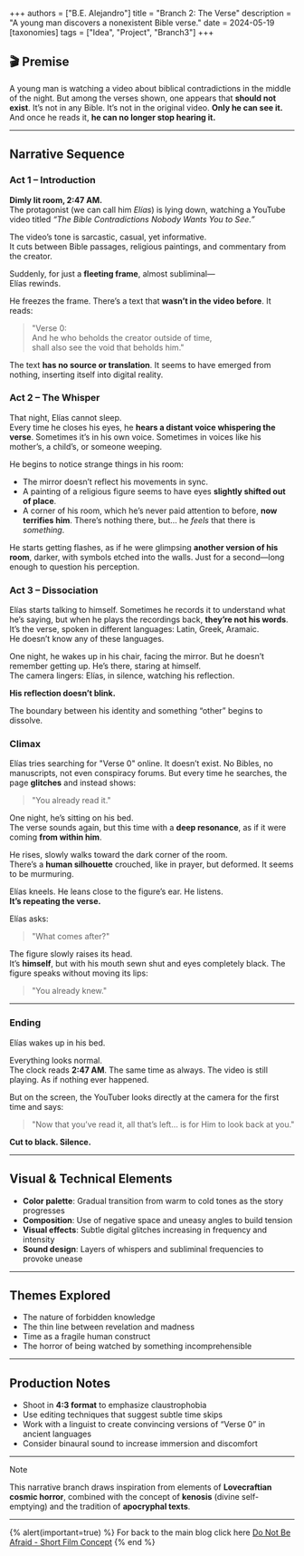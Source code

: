 +++
authors = ["B.E. Alejandro"]
title = "Branch 2: The Verse"
description = "A young man discovers a nonexistent Bible verse."
date = 2024-05-19
[taxonomies]
tags = ["Idea", "Project", "Branch3"]
+++

## 🎬 Premise

A young man is watching a video about biblical contradictions in the middle of the night. But among the verses shown, one appears that **should not exist**. It’s not in any Bible. It’s not in the original video. **Only he can see it.**  
And once he reads it, **he can no longer stop hearing it.**

---

## Narrative Sequence

### Act 1 – Introduction

**Dimly lit room, 2:47 AM.**  
The protagonist (we can call him _Elías_) is lying down, watching a YouTube video titled *“The Bible Contradictions Nobody Wants You to See.”*

The video’s tone is sarcastic, casual, yet informative.  
It cuts between Bible passages, religious paintings, and commentary from the creator.

Suddenly, for just a **fleeting frame**, almost subliminal—  
Elías rewinds.

He freezes the frame. There’s a text that **wasn’t in the video before**. It reads:

> "Verse 0:  
> And he who beholds the creator outside of time,  
> shall also see the void that beholds him."

The text **has no source or translation**. It seems to have emerged from nothing, inserting itself into digital reality.

### Act 2 – The Whisper

That night, Elías cannot sleep.  
Every time he closes his eyes, he **hears a distant voice whispering the verse**. Sometimes it’s in his own voice. Sometimes in voices like his mother’s, a child’s, or someone weeping.

He begins to notice strange things in his room:

- The mirror doesn’t reflect his movements in sync.
- A painting of a religious figure seems to have eyes **slightly shifted out of place**.
- A corner of his room, which he’s never paid attention to before, **now terrifies him**. There’s nothing there, but… he _feels_ that there is _something_.

He starts getting flashes, as if he were glimpsing **another version of his room**, darker, with symbols etched into the walls. Just for a second—long enough to question his perception.

### Act 3 – Dissociation

Elías starts talking to himself. Sometimes he records it to understand what he’s saying, but when he plays the recordings back, **they’re not his words**. It’s the verse, spoken in different languages: Latin, Greek, Aramaic.  
He doesn’t know any of these languages.

One night, he wakes up in his chair, facing the mirror. But he doesn’t remember getting up. He’s there, staring at himself.  
The camera lingers: Elías, in silence, watching his reflection.

**His reflection doesn’t blink.**

The boundary between his identity and something “other” begins to dissolve.

### Climax

Elías tries searching for "Verse 0" online. It doesn’t exist. No Bibles, no manuscripts, not even conspiracy forums. But every time he searches, the page **glitches** and instead shows:

> "You already read it."

One night, he’s sitting on his bed.  
The verse sounds again, but this time with a **deep resonance**, as if it were coming **from within him**.

He rises, slowly walks toward the dark corner of the room.  
There’s a **human silhouette** crouched, like in prayer, but deformed. It seems to be murmuring.

Elías kneels. He leans close to the figure’s ear. He listens.  
**It’s repeating the verse.**

Elías asks:

> "What comes after?"

The figure slowly raises its head.  
It’s **himself**, but with his mouth sewn shut and eyes completely black. The figure speaks without moving its lips:

> "You already knew."

---

### Ending

Elías wakes up in his bed.

Everything looks normal.  
The clock reads **2:47 AM**. The same time as always. The video is still playing. As if nothing ever happened.

But on the screen, the YouTuber looks directly at the camera for the first time and says:

> "Now that you’ve read it, all that’s left… is for Him to look back at you."

**Cut to black. Silence.**

---

## Visual & Technical Elements

- **Color palette**: Gradual transition from warm to cold tones as the story progresses
- **Composition**: Use of negative space and uneasy angles to build tension
- **Visual effects**: Subtle digital glitches increasing in frequency and intensity
- **Sound design**: Layers of whispers and subliminal frequencies to provoke unease

---

## Themes Explored

- The nature of forbidden knowledge
- The thin line between revelation and madness
- Time as a fragile human construct
- The horror of being watched by something incomprehensible

---

## Production Notes

- Shoot in **4:3 format** to emphasize claustrophobia
- Use editing techniques that suggest subtle time skips
- Work with a linguist to create convincing versions of “Verse 0” in ancient languages
- Consider binaural sound to increase immersion and discomfort

---

> [!NOTE]  
> This narrative branch draws inspiration from elements of **Lovecraftian cosmic horror**, combined with the concept of **kenosis** (divine self-emptying) and the tradition of **apocryphal texts**.

---

{% alert(important=true) %}
For back to the main blog click here [Do Not Be Afraid - Short Film Concept](@/blog/cortometraje/index.md)
{% end %}
